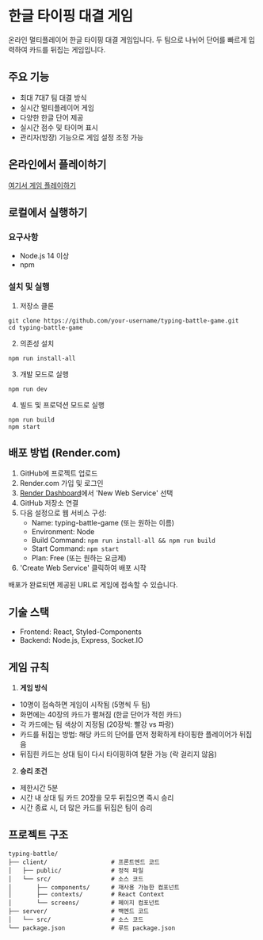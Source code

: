 # 한글 타이핑 대결 게임

온라인 멀티플레이어 한글 타이핑 대결 게임입니다. 두 팀으로 나뉘어 단어를 빠르게 입력하여 카드를 뒤집는 게임입니다.

## 주요 기능

- 최대 7대7 팀 대결 방식
- 실시간 멀티플레이어 게임
- 다양한 한글 단어 제공
- 실시간 점수 및 타이머 표시
- 관리자(방장) 기능으로 게임 설정 조정 가능

## 온라인에서 플레이하기

[여기서 게임 플레이하기](https://typing-battle-game.onrender.com)

## 로컬에서 실행하기

### 요구사항

- Node.js 14 이상
- npm

### 설치 및 실행

1. 저장소 클론
```
git clone https://github.com/your-username/typing-battle-game.git
cd typing-battle-game
```

2. 의존성 설치
```
npm run install-all
```

3. 개발 모드로 실행
```
npm run dev
```

4. 빌드 및 프로덕션 모드로 실행
```
npm run build
npm start
```

## 배포 방법 (Render.com)

1. GitHub에 프로젝트 업로드
2. Render.com 가입 및 로그인
3. [Render Dashboard](https://dashboard.render.com/)에서 'New Web Service' 선택
4. GitHub 저장소 연결
5. 다음 설정으로 웹 서비스 구성:
   - Name: typing-battle-game (또는 원하는 이름)
   - Environment: Node
   - Build Command: `npm run install-all && npm run build`
   - Start Command: `npm start`
   - Plan: Free (또는 원하는 요금제)
6. 'Create Web Service' 클릭하여 배포 시작

배포가 완료되면 제공된 URL로 게임에 접속할 수 있습니다.

## 기술 스택

- Frontend: React, Styled-Components
- Backend: Node.js, Express, Socket.IO

## 게임 규칙

1. **게임 방식**
  - 10명이 접속하면 게임이 시작됨 (5명씩 두 팀)
  - 화면에는 40장의 카드가 펼쳐짐 (한글 단어가 적힌 카드)
  - 각 카드에는 팀 색상이 지정됨 (20장씩: 빨강 vs 파랑)
  - 카드를 뒤집는 방법: 해당 카드의 단어를 먼저 정확하게 타이핑한 플레이어가 뒤집음
  - 뒤집힌 카드는 상대 팀이 다시 타이핑하여 탈환 가능 (락 걸리지 않음)

2. **승리 조건**
  - 제한시간 5분
  - 시간 내 상대 팀 카드 20장을 모두 뒤집으면 즉시 승리
  - 시간 종료 시, 더 많은 카드를 뒤집은 팀이 승리

## 프로젝트 구조

```
typing-battle/
├── client/                  # 프론트엔드 코드
│   ├── public/              # 정적 파일
│   └── src/                 # 소스 코드
│       ├── components/      # 재사용 가능한 컴포넌트
│       ├── contexts/        # React Context
│       └── screens/         # 페이지 컴포넌트
├── server/                  # 백엔드 코드
│   └── src/                 # 소스 코드
└── package.json             # 루트 package.json
```